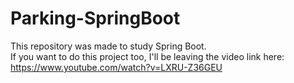 # Parking-SpringBoot

This repository was made to study Spring Boot. <br>
If you want to do this project too, I'll be leaving the video link here: <br>
https://www.youtube.com/watch?v=LXRU-Z36GEU
